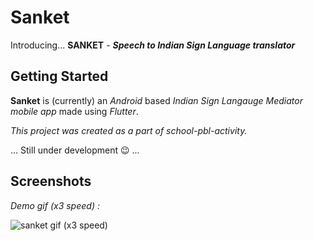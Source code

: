 # Sanket
Introducing... **SANKET** - 
_**Speech to Indian Sign Language translator**_

## Getting Started

**Sanket** is (currently) an _Android_ based _Indian Sign Langauge Mediator mobile app_ made using _Flutter_.

_This project was created as a part of school-pbl-activity._

... Still under development :wink: ...
## Screenshots 
_Demo gif (x3 speed) :_

![sanket gif (x3 speed)](https://user-images.githubusercontent.com/69296480/162811291-02ae9c88-8bef-479b-b13d-e5e2e27a92e0.gif)

